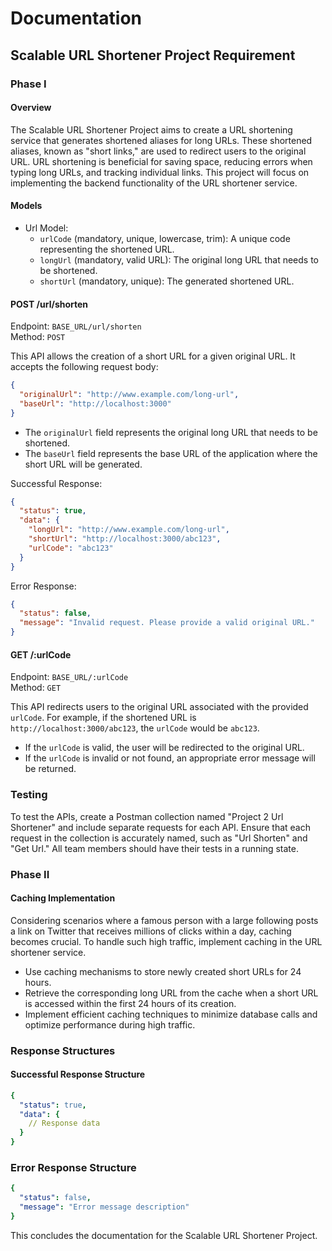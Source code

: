 # Documentation

## Scalable URL Shortener Project Requirement

### Phase I

#### Overview
The Scalable URL Shortener Project aims to create a URL shortening service that generates shortened aliases for long URLs. These shortened aliases, known as "short links," are used to redirect users to the original URL. URL shortening is beneficial for saving space, reducing errors when typing long URLs, and tracking individual links. This project will focus on implementing the backend functionality of the URL shortener service.

#### Models
- Url Model:
  - `urlCode` (mandatory, unique, lowercase, trim): A unique code representing the shortened URL.
  - `longUrl` (mandatory, valid URL): The original long URL that needs to be shortened.
  - `shortUrl` (mandatory, unique): The generated shortened URL.

#### POST /url/shorten
Endpoint: `BASE_URL/url/shorten`  
Method: `POST`

This API allows the creation of a short URL for a given original URL. It accepts the following request body:

```json
{
  "originalUrl": "http://www.example.com/long-url",
  "baseUrl": "http://localhost:3000"
}
```

- The `originalUrl` field represents the original long URL that needs to be shortened.
- The `baseUrl` field represents the base URL of the application where the short URL will be generated.

Successful Response:
```json
{
  "status": true,
  "data": {
    "longUrl": "http://www.example.com/long-url",
    "shortUrl": "http://localhost:3000/abc123",
    "urlCode": "abc123"
  }
}
```

Error Response:
```json
{
  "status": false,
  "message": "Invalid request. Please provide a valid original URL."
}
```

#### GET /:urlCode
Endpoint: `BASE_URL/:urlCode`  
Method: `GET`

This API redirects users to the original URL associated with the provided `urlCode`. For example, if the shortened URL is `http://localhost:3000/abc123`, the `urlCode` would be `abc123`.

- If the `urlCode` is valid, the user will be redirected to the original URL.
- If the `urlCode` is invalid or not found, an appropriate error message will be returned.

### Testing
To test the APIs, create a Postman collection named "Project 2 Url Shortener" and include separate requests for each API. Ensure that each request in the collection is accurately named, such as "Url Shorten" and "Get Url." All team members should have their tests in a running state.

### Phase II

#### Caching Implementation
Considering scenarios where a famous person with a large following posts a link on Twitter that receives millions of clicks within a day, caching becomes crucial. To handle such high traffic, implement caching in the URL shortener service.

- Use caching mechanisms to store newly created short URLs for 24 hours.
- Retrieve the corresponding long URL from the cache when a short URL is accessed within the first 24 hours of its creation.
- Implement efficient caching techniques to minimize database calls and optimize performance during high traffic.

### Response Structures

#### Successful Response Structure
```yaml
{
  "status": true,
  "data": {
    // Response data
  }
}
  ```
### Error Response Structure
```yaml
{
  "status": false,
  "message": "Error message description"
}

  ```

This concludes the documentation for the Scalable URL Shortener Project.
